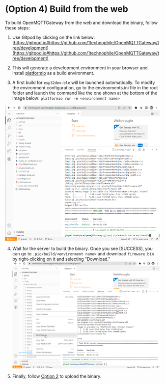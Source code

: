 # (Option 4) Build from the web

To build OpenMQTTGateway from the web and download the binary, follow these steps:

1. Use Gitpod by clicking on the link below:
[https://gitpod.io#https://github.com/1technophile/OpenMQTTGateway/tree/development](https://gitpod.io#https://github.com/1technophile/OpenMQTTGateway/tree/development)

2. This will generate a development environment in your browser and install [platformio](https://platformio.org/) as a build environment.

3. A first build for `esp32dev-ble` will be launched automatically. To modify the environment configuration, go to the environments.ini file in the root folder and launch the command like the one shown at the bottom of the image below:
`platformio run -e <environment name>`

![](../img/OpenMQTTGateway-Build-gitpod-env.png)

4. Wait for the server to build the binary. Once you see [SUCCESS], you can go to `.pio/build/<environment name>` and download `firmware.bin` by right-clicking on it and selecting "Download."
![](../img/OpenMQTTGateway-Build-gitpod.png)

5. Finally, follow [Option 2](binaries.md) to upload the binary.
